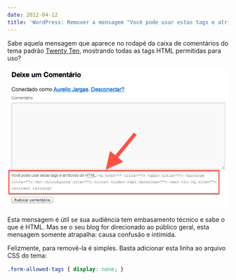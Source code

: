 ```yaml
---
date: 2012-04-12
title: 'WordPress: Remover a mensagem "Você pode usar estas tags e atributos de HTML"'
---
```


Sabe aquela mensagem que aparece no rodapé da caixa de comentários do tema padrão [Twenty Ten](http://aurelio.net/wordpress/twentyten/), mostrando todas as tags HTML permitidas para uso?

![O rodapé da discórdia](/wp/wp-content/uploads/2012/04/comment-footer.png)

Esta mensagem é útil se sua audiência tem embasamento técnico e sabe o que é HTML. Mas se o seu blog for direcionado ao público geral, esta mensagem somente atrapalha: causa confusão e intimida.

Felizmente, para removê-la é simples. Basta adicionar esta linha ao arquivo CSS do tema:

```css
.form-allowed-tags { display: none; }
```

